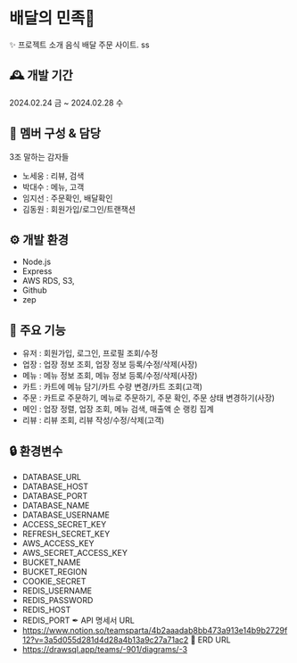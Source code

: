 # **배달의 민족🛵** #
✨ 프로젝트 소개
음식 배달 주문 사이트.
ss
## **🕰️ 개발 기간**
2024.02.24 금 ~ 2024.02.28 수
## **🤖 멤버 구성 & 담당**
3조 말하는 감자들
- 노세웅 : 리뷰, 검색
- 박대수 : 메뉴, 고객
- 임지선 : 주문확인, 배달확인
- 김동원 : 회원가입/로그인/트랜잭션
## **⚙️ 개발 환경**
- Node.js
- Express
- AWS RDS, S3,
- Github
- zep
## **📌 주요 기능**
- 유저 : 회원가입, 로그인, 프로필 조회/수정
- 업장 : 업장 정보 조회, 업장 정보 등록/수정/삭제(사장)
- 메뉴 : 메뉴 정보 조회, 메뉴 정보 등록/수정/삭제(사장)
- 카트 : 카트에 메뉴 담기/카트 수량 변경/카트 조회(고객)
- 주문 : 카트로 주문하기, 메뉴로 주문하기, 주문 확인, 주문 상태 변경하기(사장)
- 메인 : 업장 정렬, 업장 조회, 메뉴 검색, 매출액 순 랭킹 집계
- 리뷰 : 리뷰 조회, 리뷰 작성/수정/삭제(고객)
## **🔒 환경변수**
- DATABASE_URL
- DATABASE_HOST
- DATABASE_PORT
- DATABASE_NAME
- DATABASE_USERNAME
- ACCESS_SECRET_KEY
- REFRESH_SECRET_KEY
- AWS_ACCESS_KEY
- AWS_SECRET_ACCESS_KEY
- BUCKET_NAME
- BUCKET_REGION
- COOKIE_SECRET
- REDIS_USERNAME
- REDIS_PASSWORD
- REDIS_HOST
- REDIS_PORT
✒ API 명세서 URL
- https://www.notion.so/teamsparta/4b2aaadab8bb473a913e14b9b2729f12?v=3a5d055d281d4d28a4b13a9c27a71ac2
🔧 ERD URL
- https://drawsql.app/teams/-901/diagrams/-3
